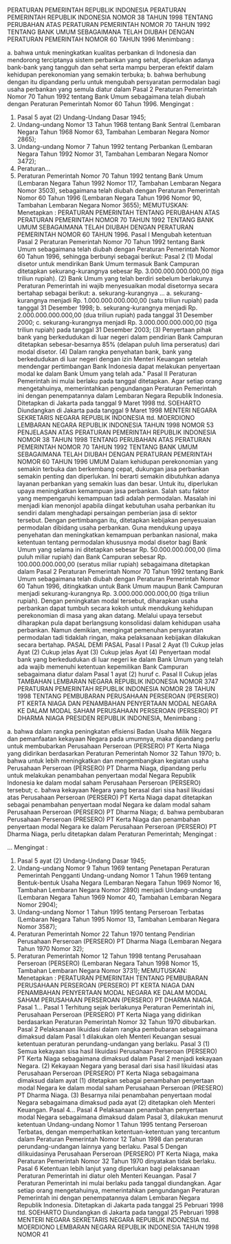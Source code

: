  PERATURAN PEMERINTAH REPUBLIK INDONESIA PERATURAN PEMERINTAH REPUBLIK INDONESIA NOMOR 38 TAHUN 1998 TENTANG PERUBAHAN ATAS PERATURAN PEMERINTAH NOMOR 70 TAHUN 1992 TENTANG BANK UMUM SEBAGAIMANA TELAH DIUBAH DENGAN PERATURAN PEMERINTAH NOMOR 60 TAHUN 1996
Menimbang :

a. bahwa untuk meningkatkan kualitas perbankan di Indonesia dan mendorong terciptanya sistem perbankan yang sehat, diperlukan adanya bank-bank yang tangguh dan sehat serta mampu berperan efektif dalam kehidupan perekonomian yang semakin terbuka;
b. bahwa berhubung dengan itu dipandang perlu untuk mengubah persyaratan permodalan bagi usaha perbankan yang semula diatur dalam Pasal 2 Peraturan Pemerintah Nomor 70 Tahun 1992 tentang Bank Umum sebagaimana telah diubah dengan Peraturan Pemerintah Nomor 60 Tahun 1996.
Mengingat :

1. Pasal 5 ayat (2) Undang-Undang Dasar 1945;
2. Undang-undang Nomor 13 Tahun 1968 tentang Bank Sentral (Lembaran Negara Tahun 1968 Nomor 63, Tambahan Lembaran Negara Nomor 2865);
3. Undang-undang Nomor 7 Tahun 1992 tentang Perbankan (Lembaran Negara Tahun 1992 Nomor 31, Tambahan Lembaran Negara Nomor 3472);
4. Peraturan...
4. Peraturan Pemerintah Nomor 70 Tahun 1992 tentang Bank Umum (Lembaran Negara Tahun 1992 Nomor 117, Tambahan Lembaran Negara Nomor 3503), sebagaimana telah diubah dengan Peraturan Pemerintah Nomor 60 Tahun 1996 (Lembaran Negara Tahun 1996 Nomor 90, Tambahan Lembaran Negara Nomor 3655);
MEMUTUSKAN:
 Menetapkan : PERATURAN PEMERINTAH TENTANG PERUBAHAN ATAS PERATURAN PEMERINTAH NOMOR 70 TAHUN 1992 TENTANG BANK UMUM SEBAGAIMANA TELAH DIUBAH DENGAN PERATURAN PEMERINTAH NOMOR 60 TAHUN 1996.
Pasal I
Mengubah ketentuan Pasal 2 Peraturan Pemerintah Nomor 70 Tahun 1992 tentang Bank Umum sebagaimana telah diubah dengan Peraturan Pemerintah Nomor 60 Tahun 1996, sehingga berbunyi sebagai berikut:
Pasal 2
(1) Modal disetor untuk mendirikan Bank Umum termasuk Bank Campuran ditetapkan sekurang-kurangnya sebesar Rp.
3.000.000.000.000,00 (tiga triliun rupiah).
(2) Bank Umum yang telah berdiri sebelum berlakunya Peraturan Pemerintah ini wajib menyesuaikan modal disetornya secara bertahap sebagai berikut:
a. sekurang-kurangnya ...
a. sekurang-kurangnya menjadi Rp. 1.000.000.000.000,00 (satu triliun rupiah) pada tanggal 31 Desember 1998;
b. sekurang-kurangnya menjadi Rp. 2.000.000.000.000,00 (dua triliun rupiah) pada tanggal 31 Desember 2000;
c. sekurang-kurangnya menjadi Rp. 3.000.000.000.000,00 (tiga triliun rupiah) pada tanggal 31 Desember 2003;
(3) Penyertaan pihak bank yang berkedudukan di luar negeri dalam pendirian Bank Campuran ditetapkan sebesar-besarnya 85% (delapan puluh lima perseratus) dari modal disetor.
(4) Dalam rangka penyehatan bank, bank yang berkedudukan di luar negeri dengan izin Menteri Keuangan setelah mendengar pertimbangan Bank Indonesia dapat melakukan penyertaan modal ke dalam Bank Umum yang telah ada."
Pasal II
Peraturan Pemerintah ini mulai berlaku pada tanggal ditetapkan.
Agar setiap orang mengetahuinya, memerintahkan pengundangan Peraturan Pemerintah ini dengan penempatannya dalam Lembaran Negara Republik Indonesia. Ditetapkan di Jakarta pada tanggal 9 Maret 1998 ttd. SOEHARTO Diundangkan di Jakarta pada tanggal 9 Maret 1998 MENTERI NEGARA SEKRETARIS NEGARA REPUBLIK INDONESIA ttd. MOERDIONO LEMBARAN NEGARA REPUBLIK INDONESIA TAHUN 1998 NOMOR 53 PENJELASAN ATAS PERATURAN PEMERINTAH REPUBLIK INDONESIA NOMOR 38 TAHUN 1998 TENTANG PERUBAHAN ATAS PERATURAN PEMERINTAH NOMOR 70 TAHUN 1992 TENTANG BANK UMUM SEBAGAIMANA TELAH DIUBAH DENGAN PERATURAN PEMERINTAH NOMOR 60 TAHUN 1996 UMUM Dalam kehidupan perekonomian yang semakin terbuka dan berkembang cepat, dukungan jasa perbankan semakin penting dan diperlukan. Ini berarti semakin dibutuhkan adanya layanan perbankan yang semakin luas dan besar. Untuk itu, diperlukan upaya meningkatkan kemampuan jasa perbankan. Salah satu faktor yang mempengaruhi kemampuan tadi adalah permodalan. Masalah ini menjadi kian menonjol apabila diingat kebutuhan usaha perbankan itu sendiri dalam menghadapi persaingan pemberian jasa di sektor tersebut. Dengan pertimbangan itu, ditetapkan kebijakan penyesuaian permodalan dibidang usaha perbankan. Guna mendukung upaya penyehatan dan meningkatkan kemampuan perbankan nasional, maka ketentuan tentang permodalan khususnya modal disetor bagi Bank Umum yang selama ini ditetapkan sebesar Rp. 50.000.000.000,00 (lima puluh miliar rupiah) dan Bank Campuran sebesar Rp. 100.000.000.000,00 (seratus miliar rupiah) sebagaimana ditetapkan dalam Pasal 2 Peraturan Pemerintah Nomor 70 Tahun 1992 tentang Bank Umum sebagaimana telah diubah dengan Peraturan Pemerintah Nomor 60 Tahun 1996, ditingkatkan untuk Bank Umum maupun Bank Campuran menjadi sekurang-kurangnya Rp. 3.000.000.000.000,00 (tiga triliun rupiah). Dengan peningkatan modal tersebut, diharapkan usaha perbankan dapat tumbuh secara kokoh untuk mendukung kehidupan perekonomian di masa yang akan datang. Melalui upaya tersebut diharapkan pula dapat berlangsung konsolidasi dalam kehidupan usaha perbankan. Namun demikian, mengingat pemenuhan persyaratan permodalan tadi tidaklah ringan, maka pelaksanaan kebijakan dilakukan secara bertahap. PASAL DEMI PASAL
Pasal I
Pasal 2
Ayat (1) Cukup jelas Ayat (2) Cukup jelas Ayat (3) Cukup jelas Ayat (4) Penyertaan modal bank yang berkedudukan di luar negeri ke dalam Bank Umum yang telah ada wajib memenuhi ketentuan kepemilikan Bank Campuran sebagaimana diatur dalam Pasal 1 ayat (2) huruf c.
Pasal II
Cukup jelas TAMBAHAN LEMBARAN NEGARA REPUBLIK INDONESIA NOMOR 3747 PERATURAN PEMERINTAH REPUBLIK INDONESIA NOMOR 28 TAHUN 1998 TENTANG PEMBUBARAN PERUSAHAAN PERSEROAN (PERSERO) PT KERTA NIAGA DAN PENAMBAHAN PENYERTAAN MODAL NEGARA KE DALAM MODAL SAHAM PERUSAHAAN PERSEROAN (PERSERO) PT DHARMA NIAGA PRESIDEN REPUBLIK INDONESIA,
Menimbang :

a. bahwa dalam rangka peningkatan efisiensi Badan Usaha Milik Negara dan pemanfaatan kekayaan Negara pada umumnya, maka dipandang perlu untuk membubarkan Perusahaan Perseroan (PERSERO) PT Kerta Niaga yang didirikan berdasarkan Peraturan Pemerintah Nomor 32 Tahun 1970;
b. bahwa untuk lebih meningkatkan dan mengembangkan kegiatan usaha Perusahaan Perseroan (PERSERO) PT Dharma Niaga, dipandang perlu untuk melakukan penambahan penyertaan modal Negara Republik Indonesia ke dalam modal saham Perusahaan Perseroan (PERSERO) tersebut;
c. bahwa kekayaan Negara yang berasal dari sisa hasil likuidasi atas Perusahaan Perseroan (PERSERO) PT Kerta Niaga dapat ditetapkan sebagai penambahan penyertaan modal Negara ke dalam modal saham Perusahaan Perseroan (PERSERO) PT Dharma Niaga;
d. bahwa pembubaran Perusahaan Perseroan (PRESERO) PT Kerta Niaga dan penambahan penyertaan modal Negara ke dalam Perusahaan Perseroan (PERSERO) PT Dharma Niaga, perlu ditetapkan dalam Peraturan Pemerintah;
Mengingat :

...
Mengingat :

1. Pasal 5 ayat (2) Undang-Undang Dasar 1945;
2. Undang-undang Nomor 9 Tahun 1969 tentang Penetapan Peraturan Pemerintah Pengganti Undang-undang Nomor 1 Tahun 1969 tentang Bentuk-bentuk Usaha Negara (Lembaran Negara Tahun 1969 Nomor 16, Tambahan Lembaran Negara Nomor 2890) menjadi Undang-undang (Lembaran Negara Tahun 1969 Nomor 40, Tambahan Lembaran Negara Nomor 2904);
3. Undang-undang Nomor 1 Tahun 1995 tentang Perseroan Terbatas (Lembaran Negara Tahun 1995 Nomor 13, Tambahan Lembaran Negara Nomor 3587);
4. Peraturan Pemerintah Nomor 22 Tahun 1970 tentang Pendirian Perusahaan Perseroan (PERSERO) PT Dharma Niaga (Lembaran Negara Tahun 1970 Nomor 32);
5. Peraturan Pemerintah Nomor 12 Tahun 1998 tentang Perusahaan Perseroan (PERSERO) (Lembaran Negara Tahun 1998 Nomor 15, Tambahan Lembaran Negara Nomor 3731);
MEMUTUSKAN:
 Menetapkan : PERATURAN PEMERINTAH TENTANG PEMBUBARAN PERUSAHAAN PERSEROAN (PERSERO) PT KERTA NIAGA DAN PENAMBAHAN PENYERTAAN MODAL NEGARA KE DALAM MODAL SAHAM PERUSAHAAN PERSEROAN (PERSERO) PT DHARMA NIAGA. Pasal 1...
Pasal 1
Terhitung sejak berlakunya Peraturan Pemerintah ini, Perusahaan Perseroan (PERSERO) PT Kerta Niaga yang didirikan berdasarkan Peraturan Pemerintah Nomor 32 Tahun 1970 dibubarkan.
Pasal 2
Pelaksanaan likuidasi dalam rangka pembubaran sebagaimana dimaksud dalam Pasal 1 dilakukan oleh Menteri Keuangan sesuai ketentuan peraturan perundang-undangan yang berlaku.
Pasal 3
(1) Semua kekayaan sisa hasil likuidasi Perusahaan Perseroan (PERSERO) PT Kerta Niaga sebagaimana dimaksud dalam Pasal 2 menjadi kekayaan Negara.
(2) Kekayaan Negara yang berasal dari sisa hasil likuidasi atas Perusahaan Perseroan (PERSERO) PT Kerta Niaga sebagaimana dimaksud dalam ayat (1) ditetapkan sebagai penambahan penyertaan modal Negara ke dalam modal saham Perusahaan Perseroan (PRESERO) PT Dharma Niaga.
(3) Besarnya nilai penambahan penyertaan modal Negara sebagaimana dimaksud pada ayat (2) ditetapkan oleh Menteri Keuangan. Pasal 4...
Pasal 4
Pelaksanaan penambahan penyertaan modal Negara sebagaimana dimaksud dalam Pasal 3, dilakukan menurut ketentuan Undang-undang Nomor 1 Tahun 1995 tentang Perseroan Terbatas, dengan memperhatikan ketentuan-ketentuan yang tercantum dalam Peraturan Pemerintah Nomor 12 Tahun 1998 dan peraturan perundang-undangan lainnya yang berlaku.
Pasal 5
Dengan dilikuidasinya Perusahaan Perseroan (PERSERO) PT Kerta Niaga, maka Peraturan Pemerintah Nomor 32 Tahun 1970 dinyatakan tidak berlaku.
Pasal 6
Ketentuan lebih lanjut yang diperlukan bagi pelaksanaan Peraturan Pemerintah ini diatur oleh Menteri Keuangan.
Pasal 7
Peraturan Pemerintah ini mulai berlaku pada tanggal diundangkan.
Agar setiap orang mengetahuinya, memerintahkan pengundangan Peraturan Pemerintah ini dengan penempatannya dalam Lembaran Negara Republik Indonesia. Ditetapkan di Jakarta pada tanggal 25 Pebruari 1998 ttd. SOEHARTO Diundangkan di Jakarta pada tanggal 25 Pebruari 1998 MENTERI NEGARA SEKRETARIS NEGARA REPUBLIK INDONESIA ttd. MOERDIONO LEMBARAN NEGARA REPUBLIK INDONESIA TAHUN 1998 NOMOR 41